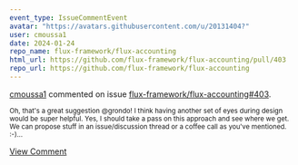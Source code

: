 ```yaml
---
event_type: IssueCommentEvent
avatar: "https://avatars.githubusercontent.com/u/20131404?"
user: cmoussa1
date: 2024-01-24
repo_name: flux-framework/flux-accounting
html_url: https://github.com/flux-framework/flux-accounting/pull/403
repo_url: https://github.com/flux-framework/flux-accounting
---
```


<a href='https://github.com/cmoussa1' target='_blank'>cmoussa1</a> commented on issue <a href='https://github.com/flux-framework/flux-accounting/pull/403' target='_blank'>flux-framework/flux-accounting#403</a>.

<small>Oh, that's a great suggestion @grondo! I think having another set of eyes during design would be super helpful. Yes, I should take a pass on this approach and see where we get. We can propose stuff in an issue/discussion thread or a coffee call as you've mentioned. :-)...</small>

<a href='https://github.com/flux-framework/flux-accounting/pull/403' target='_blank'>View Comment</a>